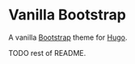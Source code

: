 # Vanilla Bootstrap

A vanilla [Bootstrap](https://getbootstrap.com/) theme for [Hugo](https://gohugo.io/). 

TODO rest of README.
